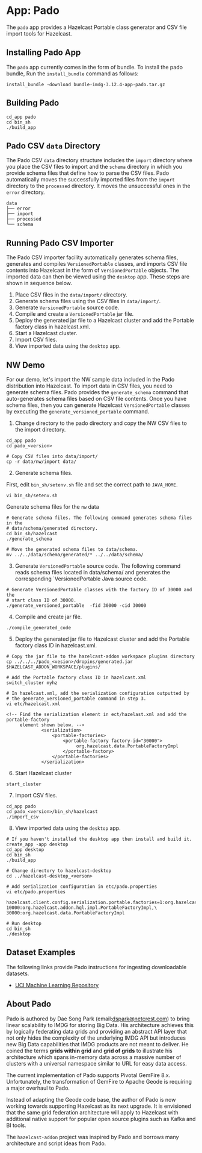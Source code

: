 # App: Pado

The `pado` app provides a Hazelcast Portable class generator and CSV file import tools for Hazelcast.

## Installing Pado App

The `pado` app currently comes in the form of bundle. To install the pado bundle, Run the `install_bundle` command as follows:

```console
install_bundle -download bundle-imdg-3.12.4-app-pado.tar.gz
```

## Building Pado

```console
cd_app pado
cd bin_sh
./build_app
```

## Pado CSV `data` Directory

The Pado CSV `data` directory structure includes the `import` directory where you place the CSV files to import and the `schema` directory in which you provide schema files that define how to parse the CSV files. Pado automatically moves the successfully imported files from the `import` directory to the `processed` directory. It moves the unsuccessful ones in the `error` directory.

```console
data
├── error
├── import
├── processed
└── schema
```

## Running Pado CSV Importer

The Pado CSV importer facility automatically generates schema files, generates and compiles `VersionedPortable` classes, and imports CSV file contents into Hazelcast in the form of `VersionedPortable` objects. The imported data can then be viewed using the `desktop` app. These steps are shown in sequence below.

1. Place CSV files in the `data/import/` directory.
2. Generate schema files using the CSV files in `data/import/`.
3. Generate `VersionedPortable` source code.
4. Compile and create a `VersionedPortable` jar file.
5. Deploy the generated jar file to a Hazelcast cluster and add the Portable factory class in hazelcast.xml.
6. Start a Hazelcast cluster.
7. Import CSV files.
8. View imported data using the `desktop` app.

## NW Demo

For our demo, let's import the NW sample data included in the Pado distribution into Hazelcast. To import data in CSV files, you need to generate schema files. Pado provides the `generate_schema` command that auto-generates schema files based on CSV file contents. Once you have schema files, then you can generate Hazelcast `VersionedPortable` classes by executing the `generate_versioned_portable` command.

1. Change directory to the pado directory and copy the NW CSV files to the import directory. 

```console
cd_app pado
cd pado_<version>

# Copy CSV files into data/import/
cp -r data/nw/import data/
```

2. Generate schema files.

First, edit `bin_sh/setenv.sh` file and set the correct path to `JAVA_HOME`.

```console
vi bin_sh/setenv.sh
```

Generate schema files for the `nw` data

```console
# Generate schema files. The following command generates schema files in the
# data/schema/generated directory.
cd bin_sh/hazelcast
./generate_schema

# Move the generated schema files to data/schema.
mv ../../data/schema/generated/* ../../data/schema/
```

3. Generate `VersionedPortable` source code. The following command reads schema files located in data/schema/ and generates the corresponding `VersionedPortable Java source code.

```console
# Generate VersionedPortable classes with the factory ID of 30000 and the
# start class ID of 30000.
./generate_versioned_portable  -fid 30000 -cid 30000
```

4. Compile and create jar file.

```console
./compile_generated_code
```

5. Deploy the generated jar file to Hazelcast cluster and add the Portable factory class ID in hazelcast.xml.

```console
# Copy the jar file to the hazelcast-addon workspace plugins directory
cp ../../../pado_<vesion>/dropins/generated.jar $HAZELCAST_ADDON_WORKSPACE/plugins/

# Add the Portable factory class ID in hazelcast.xml
switch_cluster myhz

# In hazelcast.xml, add the serialization configuration outputted by
# the generate_versioned_portable command in step 3.
vi etc/hazelcast.xml

<!-- Find the serialization element in ect/hazelast.xml and add the portable-factory
     element shown below. -->
             <serialization>
                 <portable-factories>
                     <portable-factory factory-id="30000">
                          org.hazelcast.data.PortableFactoryImpl
                     </portable-factory>
                 </portable-factories>
             </serialization>
```

6. Start Hazelcast cluster

```console
start_cluster
```

7. Import CSV files.

```console
cd_app pado
cd pado_<version>/bin_sh/hazelcast
./import_csv
```

8. View imported data using the `desktop` app.

```console
# If you haven't installed the desktop app then install and build it.
create_app -app desktop
cd_app desktop
cd bin_sh
./build_app

# Change directory to hazelcast-desktop
cd ../hazelcast-desktop_<verson>

# Add serialization configuration in etc/pado.properties
vi etc/pado.properties

hazelcast.client.config.serialization.portable.factories=1:org.hazelcast.demo.nw.data.PortableFactoryImpl,\
10000:org.hazelcast.addon.hql.impl.PortableFactoryImpl,\
30000:org.hazelcast.data.PortableFactoryImpl

# Run desktop
cd bin_sh
./desktop
```

## Dataset Examples

The following links provide Pado instructions for ingesting downloadable datasets.

- [UCI Machine Learning Repository](UCI-ML.md)

## About Pado

Pado is authored by Dae Song Park (email:dspark@netcrest.com) to bring linear scalability to IMDG for storing Big Data. His architecture achieves this by logically federating data grids and providing an abstract API layer that not only hides the complexity of the underlying IMDG API but introduces new Big Data capabilities that IMDG products are not meant to deliver. He coined the terms **grids within grid** and **grid of grids** to illustrate his architecture which spans in-memory data across a massive number of clusters with a universal namespace similar to URL for easy data access.

The current implementation of Pado supports Pivotal GemFire 8.x. Unfortunately, the transformation of GemFire to Apache Geode is requiring a major overhaul to Pado. 

Instead of adapting the Geode code base, the author of Pado is now working towards supporting Hazelcast as its next upgrade. It is envisioned that the same grid federation architecture will apply to Hazelcast with additional native support for popular open source plugins such as Kafka and BI tools.

The `hazelcast-addon` project was inspired by Pado and borrows many architecture and script ideas from Pado.
